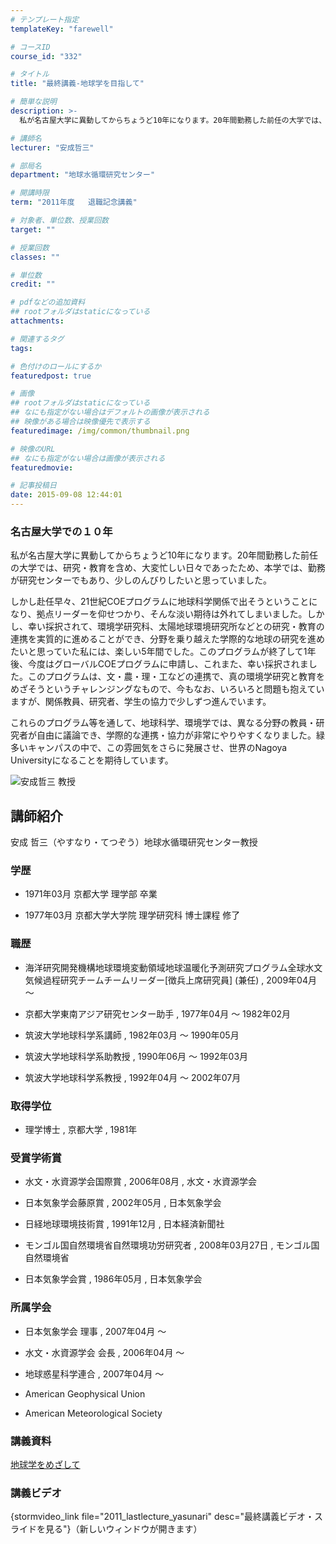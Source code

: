 ```yaml
---
# テンプレート指定
templateKey: "farewell"

# コースID
course_id: "332"

# タイトル
title: "最終講義-地球学を目指して"

# 簡単な説明
description: >-
  私が名古屋大学に異動してからちょうど10年になります。20年間勤務した前任の大学では、研究・教育を含め、大変忙しい日々であったため、本学では、勤務が研究センターでもあり、少しのんびりしたいと思...

# 講師名
lecturer: "安成哲三"

# 部局名
department: "地球水循環研究センター"

# 開講時限
term: "2011年度	退職記念講義"

# 対象者、単位数、授業回数
target: ""

# 授業回数
classes: ""

# 単位数
credit: ""

# pdfなどの追加資料
## rootフォルダはstaticになっている
attachments: 

# 関連するタグ
tags:

# 色付けのロールにするか
featuredpost: true

# 画像
## rootフォルダはstaticになっている
## なにも指定がない場合はデフォルトの画像が表示される
## 映像がある場合は映像優先で表示する
featuredimage: /img/common/thumbnail.png

# 映像のURL
## なにも指定がない場合は画像が表示される
featuredmovie: 

# 記事投稿日
date: 2015-09-08 12:44:01
---
```


### 名古屋大学での１０年


私が名古屋大学に異動してからちょうど10年になります。20年間勤務した前任の大学では、研究・教育を含め、大変忙しい日々であったため、本学では、勤務が研究センターでもあり、少しのんびりしたいと思っていました。

しかし赴任早々、21世紀COEプログラムに地球科学関係で出そうということになり、拠点リーダーを仰せつかり、そんな淡い期待は外れてしまいました。しかし、幸い採択されて、環境学研究科、太陽地球環境研究所などとの研究・教育の連携を実質的に進めることができ、分野を乗り越えた学際的な地球の研究を進めたいと思っていた私には、楽しい5年間でした。このプログラムが終了して1年後、今度はグローバルCOEプログラムに申請し、これまた、幸い採択されました。このプログラムは、文・農・理・工などの連携で、真の環境学研究と教育をめざそうというチャレンジングなもので、今もなお、いろいろと問題も抱えていますが、関係教員、研究者、学生の協力で少しずつ進んでいます。

これらのプログラム等を通して、地球科学、環境学では、異なる分野の教員・研究者が自由に議論でき、学際的な連携・協力が非常にやりやすくなりました。緑多いキャンパスの中で、この雰囲気をさらに発展させ、世界のNagoya Universityになることを期待しています。


![安成哲三 教授](/files/332/yasunari.jpg) 

## 講師紹介


安成 哲三（やすなり・てつぞう）地球水循環研究センター教授


### 学歴



* 1971年03月 京都大学 理学部 卒業

* 1977年03月 京都大学大学院 理学研究科 博士課程 修了


### 職歴



* 海洋研究開発機構地球環境変動領域地球温暖化予測研究プログラム全球水文気候過程研究チームチームリーダー[徴兵上席研究員] (兼任) , 2009年04月 〜

* 京都大学東南アジア研究センター助手 , 1977年04月 〜 1982年02月

* 筑波大学地球科学系講師 , 1982年03月 〜 1990年05月

* 筑波大学地球科学系助教授 , 1990年06月 〜 1992年03月

* 筑波大学地球科学系教授 , 1992年04月 〜 2002年07月


### 取得学位



* 理学博士 , 京都大学 , 1981年


### 受賞学術賞



* 水文・水資源学会国際賞 , 2006年08月 , 水文・水資源学会

* 日本気象学会藤原賞 , 2002年05月 , 日本気象学会

* 日経地球環境技術賞 , 1991年12月 , 日本経済新聞社

* モンゴル国自然環境省自然環境功労研究者 , 2008年03月27日 , モンゴル国自然環境省

* 日本気象学会賞 , 1986年05月 , 日本気象学会


### 所属学会



* 日本気象学会 理事 , 2007年04月 〜

* 水文・水資源学会 会長 , 2006年04月 〜

* 地球惑星科学連合 , 2007年04月 〜


* American Geophysical Union


* American Meteorological Society


### 講義資料


[地球学をめざして](/files/332/H23yasunari_lastlecture_materials3.pdf) 


### 講義ビデオ


{stormvideo_link file="2011_lastlecture_yasunari" desc="最終講義ビデオ・スライドを見る"}（新しいウィンドウが開きます）